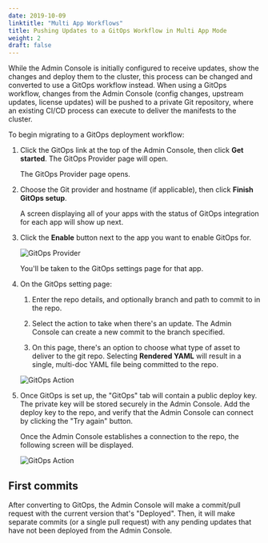 ```yaml
---
date: 2019-10-09
linktitle: "Multi App Workflows"
title: Pushing Updates to a GitOps Workflow in Multi App Mode
weight: 2
draft: false
---
```


While the Admin Console is initially configured to receive updates, show the changes and deploy them to the cluster, this process can be changed and converted to use a GitOps workflow instead.
When using a GitOps workflow, changes from the Admin Console (config changes, upstream updates, license updates) will be pushed to a private Git repository, where an existing CI/CD process can execute to deliver the manifests to the cluster.

To begin migrating to a GitOps deployment workflow:

1. Click the GitOps link at the top of the Admin Console, then click **Get started**.  The GitOps Provider page will open.

    The GitOps Provider page opens.

1. Choose the Git provider and hostname (if applicable), then click  **Finish GitOps setup**.

    A screen displaying all of your apps with the status of GitOps integration for each app will show up next.

1. Click the **Enable** button next to the app you want to enable GitOps for.

    ![GitOps Provider](/images/gitops-apps.png)

    You'll be taken to the GitOps settings page for that app.

1. On the GitOps  setting page:

    1. Enter the repo details, and optionally branch and path to commit to in the repo.

    1. Select the action to take when there's an update. The Admin Console can create a new commit to the branch specified.

    1. On this page, there's an option to choose what type of asset to deliver to the git repo. Selecting **Rendered YAML** will result in a single, multi-doc YAML file being committed to the repo.

    ![GitOps Action](/images/gitops-action-new-multi.png)

1. Once GitOps is set up, the "GitOps" tab will contain a public deploy key. The private key will be stored securely in the Admin Console. Add the deploy key to the repo, and verify that the Admin Console can connect by clicking the "Try again" button.

    Once the Admin Console establishes a connection to the repo, the following screen will be displayed.

    ![GitOps Action](/images/gitops-connected-multi.png)

## First commits

After converting to GitOps, the Admin Console will make a commit/pull request with the current version that's "Deployed".
Then, it will make separate commits (or a single pull request) with any pending updates that have not been deployed from the Admin Console.
